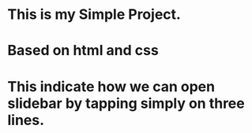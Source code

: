 # This is my Simple Project.
# Based on html and css
# This indicate how we can open slidebar by tapping simply on three lines.